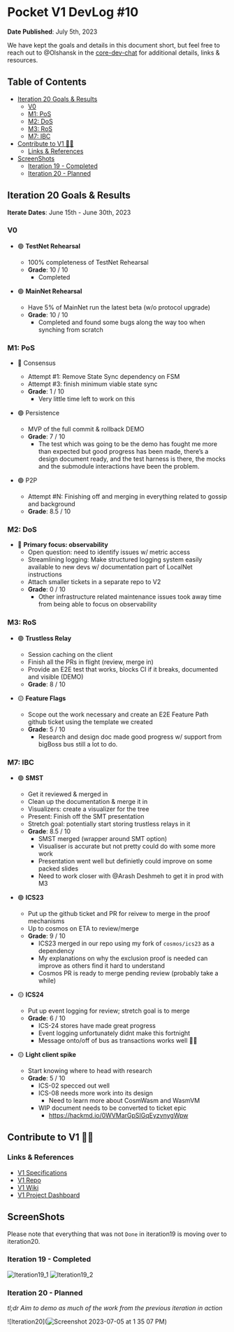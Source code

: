 # Pocket V1 DevLog #10 <!-- omit in toc -->

**Date Published**: July 5th, 2023

We have kept the goals and details in this document short, but feel free to reach out to @Olshansk in the [core-dev-chat](https://discord.com/channels/553741558869131266/986789914379186226) for additional details, links & resources.

## Table of Contents <!-- omit in toc -->

- [Iteration 20 Goals \& Results](#iteration-20-goals--results)
  - [V0](#v0)
  - [M1: PoS](#m1-pos)
  - [M2: DoS](#m2-dos)
  - [M3: RoS](#m3-ros)
  - [M7: IBC](#m7-ibc)
- [Contribute to V1 🧑‍💻](#contribute-to-v1-)
  - [Links \& References](#links--references)
- [ScreenShots](#screenshots)
  - [Iteration 19 - Completed](#iteration-19---completed)
  - [Iteration 20 - Planned](#iteration-20---planned)

## Iteration 20 Goals & Results

**Iterate Dates**: June 15th - June 30th, 2023

### V0

- 🟢 **TestNet Rehearsal**

  - 100% completeness of TestNet Rehearsal
  - **Grade**: 10 / 10
    - Completed

- 🟢 **MainNet Rehearsal**
  - Have 5% of MainNet run the latest beta (w/o protocol upgrade)
  - **Grade**: 10 / 10
    - Completed and found some bugs along the way too when synching from scratch

### M1: PoS

- 🔴 Consensus

  - Attempt #1: Remove State Sync dependency on FSM
  - Attempt #3: finish minimum viable state sync
  - **Grade**: 1 / 10
    - Very little time left to work on this

- 🟢 Persistence

  - MVP of the full commit & rollback DEMO
  - **Grade**: 7 / 10
    - The test which was going to be the demo has fought me more than expected but good progress has been made, there’s a design document ready, and the test harness is there, the mocks and the submodule interactions have been the problem.

- 🟢 P2P
  - Attempt #N: Finishing off and merging in everything related to gossip and background
  - **Grade**: 8.5 / 10

### M2: DoS

- 🔴 **Primary focus: observability**
  - Open question: need to identify issues w/ metric access
  - Streamlining logging: Make structured logging system easily available to new devs w/ documentation part of LocalNet instructions
  - Attach smaller tickets in a separate repo to V2
  - **Grade**: 0 / 10
    - Other infrastructure related maintenance issues took away time from being able to focus on observability

### M3: RoS

- 🟢 **Trustless Relay**

  - Session caching on the client
  - Finish all the PRs in flight (review, merge in)
  - Provide an E2E test that works, blocks CI if it breaks, documented and visible (DEMO)
  - **Grade**: 8 / 10

- 🟡 **Feature Flags**
  - Scope out the work necessary and create an E2E Feature Path github ticket using the template we created
  - **Grade**: 5 / 10
    - Research and design doc made good progress w/ support from bigBoss bus still a lot to do.

### M7: IBC

- 🟢 **SMST**

  - Get it reviewed & merged in
  - Clean up the documentation & merge it in
  - Visualizers: create a visualizer for the tree
  - Present: Finish off the SMT presentation
  - Stretch goal: potentially start storing trustless relays in it
  - **Grade**: 8.5 / 10
    - SMST merged (wrapper around SMT option)
    - Visualiser is accurate but not pretty could do with some more work
    - Presentation went well but definietly could improve on some packed slides
    - Need to work closer with @Arash Deshmeh to get it in prod with M3

- 🟢 **ICS23**

  - Put up the github ticket and PR for reivew to merge in the proof mechanisms
  - Up to cosmos on ETA to review/merge
  - **Grade**: 9 / 10
    - ICS23 merged in our repo using my fork of `cosmos/ics23` as a dependency
    - My explanations on why the exclusion proof is needed can improve as others find it hard to understand
    - Cosmos PR is ready to merge pending review (probably take a while)

- 🟡 **ICS24**

  - Put up event logging for review; stretch goal is to merge
  - **Grade**: 6 / 10
    - ICS-24 stores have made great progress
    - Event logging unfortunately didnt make this fortnight
    - Message onto/off of bus as transactions works well 👍🏻

- 🟡 **Light client spike**
  - Start knowing where to head with research
  - **Grade**: 5 / 10
    - ICS-02 specced out well
    - ICS-08 needs more work into its design
      - Need to learn more about CosmWasm and WasmVM
    - WIP document needs to be converted to ticket epic
      - https://hackmd.io/0WVMarGpSIGqEyzvnygWpw

## Contribute to V1 🧑‍💻

### Links & References

- [V1 Specifications](https://github.com/pokt-network/pocket-network-protocol)
- [V1 Repo](https://github.com/pokt-network/pocket)
- [V1 Wiki](https://github.com/pokt-network/pocket/wiki)
- [V1 Project Dashboard](https://github.com/pokt-network/pocket/projects?query=is%3Aopen)

## ScreenShots

Please note that everything that was not `Done` in iteration19 is moving over to iteration20.

### Iteration 19 - Completed

![Iteration19_1](https://github.com/pokt-network/pocket/assets/1892194/93f033e9-a408-49bf-9531-9f84cc1bc254)
![Iteration19_2](https://github.com/pokt-network/pocket/assets/1892194/2c600d90-fe4c-496b-a4e4-66ef0afb4771)

### Iteration 20 - Planned

_tl;dr Aim to demo as much of the work from the previous iteration in action_

![Iteration20](![Screenshot 2023-07-05 at 1 35 07 PM](https://github.com/pokt-network/pocket-core/assets/1892194/8ae047ee-f186-4e1a-8ced-14764ec83886))

<!-- GITHUB_WIKI: devlog/2023_07_05 -->
